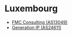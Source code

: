 # Luxembourg

- [FMC Consulting (AS13049)](http://www.fmc.lu/misc/traceroute.php)
- [Generation IP (AS24611)](http://www.generationip.com/tools/1300/network-traceroute.html)
